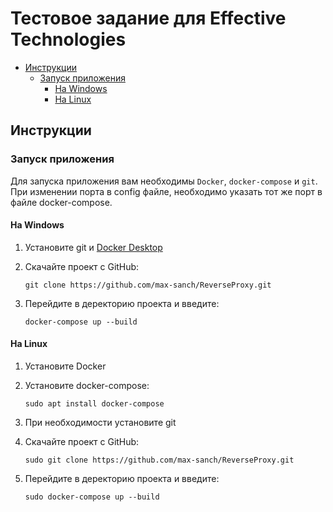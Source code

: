 # Тестовое задание для Effective Technologies


* [Инструкции](#guides)
    * [Запуск приложения](#launch-app)
        * [На Windows](#Windows)
        * [На Linux](#Linux)

## <a name="guides"></a> Инструкции

### <a name="launch-app"></a>Запуск приложения

Для запуска приложения вам необходимы `Docker`, `docker-compose` и `git`.
<br>
При изменении порта в config файле, необходимо указать тот же порт в файле docker-compose.


#### <a name="Windows"></a>На Windows

1) Установите git и [Docker Desktop](https://www.docker.com/products/docker-desktop)

2) Скачайте проект с GitHub:

       git clone https://github.com/max-sanch/ReverseProxy.git

3) Перейдите в деректорию проекта и введите:

       docker-compose up --build

#### <a name="Linux"></a>На Linux

1) Установите Docker

2) Установите docker-compose:

       sudo apt install docker-compose

3) При необходимости установите git

4) Скачайте проект с GitHub:

       sudo git clone https://github.com/max-sanch/ReverseProxy.git

5) Перейдите в деректорию проекта и введите:

       sudo docker-compose up --build

